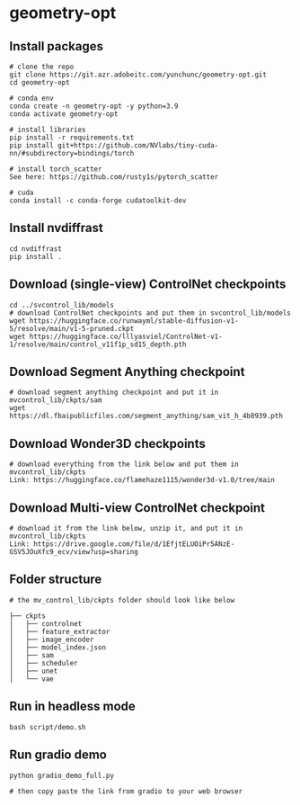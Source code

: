 # geometry-opt

## Install packages
```
# clone the repo
git clone https://git.azr.adobeitc.com/yunchunc/geometry-opt.git
cd geometry-opt

# conda env
conda create -n geometry-opt -y python=3.9
conda activate geometry-opt

# install libraries
pip install -r requirements.txt
pip install git+https://github.com/NVlabs/tiny-cuda-nn/#subdirectory=bindings/torch

# install torch_scatter
See here: https://github.com/rusty1s/pytorch_scatter

# cuda
conda install -c conda-forge cudatoolkit-dev
```

## Install nvdiffrast
```
cd nvdiffrast
pip install .
```

## Download (single-view) ControlNet checkpoints
```
cd ../svcontrol_lib/models
# download ControlNet checkpoints and put them in svcontrol_lib/models
wget https://huggingface.co/runwayml/stable-diffusion-v1-5/resolve/main/v1-5-pruned.ckpt
wget https://huggingface.co/lllyasviel/ControlNet-v1-1/resolve/main/control_v11f1p_sd15_depth.pth
```

## Download Segment Anything checkpoint
```
# download segment anything checkpoint and put it in mvcontrol_lib/ckpts/sam
wget https://dl.fbaipublicfiles.com/segment_anything/sam_vit_h_4b8939.pth
```

## Download Wonder3D checkpoints
```
# download everything from the link below and put them in mvcontrol_lib/ckpts
Link: https://huggingface.co/flamehaze1115/wonder3d-v1.0/tree/main
```

## Download Multi-view ControlNet checkpoint
```
# download it from the link below, unzip it, and put it in mvcontrol_lib/ckpts
Link: https://drive.google.com/file/d/1EfjtELUOiPr5ANzE-GSV5JOuXfc9_ecv/view?usp=sharing
```

## Folder structure
```
# the mv_control_lib/ckpts folder should look like below

├── ckpts
│   ├── controlnet
│   ├── feature_extractor
│   ├── image_encoder
│   ├── model_index.json
│   ├── sam
│   ├── scheduler
│   ├── unet
│   └── vae
```

## Run in headless mode
```
bash script/demo.sh
```

## Run gradio demo 
```
python gradio_demo_full.py

# then copy paste the link from gradio to your web browser
```
